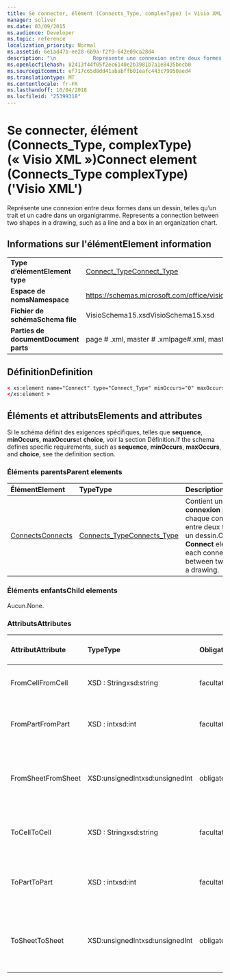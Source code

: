 ```yaml
---
title: Se connecter, élément (Connects_Type, complexType) (« Visio XML »)
manager: soliver
ms.date: 03/09/2015
ms.audience: Developer
ms.topic: reference
localization_priority: Normal
ms.assetid: 6e1ad47b-ee28-6b9a-f2f9-642e09ca28d4
description: "\n			Représente une connexion entre deux formes dans un dessin, telles qu’un trait et un cadre dans un organigramme.\n"
ms.openlocfilehash: 82413f44f05f2ec6140e2b3981b7a1e8435becb0
ms.sourcegitcommit: ef717c65d8dd41ababffb01eafc443c79950aed4
ms.translationtype: MT
ms.contentlocale: fr-FR
ms.lasthandoff: 10/04/2018
ms.locfileid: "25399318"
---
```

# <a name="connect-element-connectstype-complextype-visio-xml"></a><span data-ttu-id="c1879-103">Se connecter, élément (Connects_Type, complexType) (« Visio XML »)</span><span class="sxs-lookup"><span data-stu-id="c1879-103">Connect element (Connects_Type complexType) ('Visio XML')</span></span>

<span data-ttu-id="c1879-104">
			Représente une connexion entre deux formes dans un dessin, telles qu’un trait et un cadre dans un organigramme.
</span><span class="sxs-lookup"><span data-stu-id="c1879-104">Represents a connection between two shapes in a drawing, such as a line and a box in an organization chart.</span></span>
  
## <a name="element-information"></a><span data-ttu-id="c1879-105">Informations sur l'élément</span><span class="sxs-lookup"><span data-stu-id="c1879-105">Element information</span></span>

|||
|:-----|:-----|
|<span data-ttu-id="c1879-106">**Type d’élément**</span><span class="sxs-lookup"><span data-stu-id="c1879-106">**Element type**</span></span> <br/> |[<span data-ttu-id="c1879-107">Connect_Type</span><span class="sxs-lookup"><span data-stu-id="c1879-107">Connect_Type</span></span>](connect_type-complextypevisio-xml.md) <br/> |
|<span data-ttu-id="c1879-108">**Espace de noms**</span><span class="sxs-lookup"><span data-stu-id="c1879-108">**Namespace**</span></span> <br/> |https://schemas.microsoft.com/office/visio/2012/main  <br/> |
|<span data-ttu-id="c1879-109">**Fichier de schéma**</span><span class="sxs-lookup"><span data-stu-id="c1879-109">**Schema file**</span></span> <br/> |<span data-ttu-id="c1879-110">VisioSchema15.xsd</span><span class="sxs-lookup"><span data-stu-id="c1879-110">VisioSchema15.xsd</span></span>  <br/> |
|<span data-ttu-id="c1879-111">**Parties de document**</span><span class="sxs-lookup"><span data-stu-id="c1879-111">**Document parts**</span></span> <br/> |<span data-ttu-id="c1879-112">page # .xml, master # .xml</span><span class="sxs-lookup"><span data-stu-id="c1879-112">page#.xml, master#.xml</span></span>  <br/> |
   
## <a name="definition"></a><span data-ttu-id="c1879-113">Définition</span><span class="sxs-lookup"><span data-stu-id="c1879-113">Definition</span></span>

```XML
< xs:element name="Connect" type="Connect_Type" minOccurs="0" maxOccurs="unbounded" >
</xs:element >
```

## <a name="elements-and-attributes"></a><span data-ttu-id="c1879-114">Éléments et attributs</span><span class="sxs-lookup"><span data-stu-id="c1879-114">Elements and attributes</span></span>

<span data-ttu-id="c1879-115">Si le schéma définit des exigences spécifiques, telles que **sequence**, **minOccurs**, **maxOccurs**et **choice**, voir la section Définition.</span><span class="sxs-lookup"><span data-stu-id="c1879-115">If the schema defines specific requirements, such as **sequence**, **minOccurs**, **maxOccurs**, and **choice**, see the definition section.</span></span> 
  
### <a name="parent-elements"></a><span data-ttu-id="c1879-116">Éléments parents</span><span class="sxs-lookup"><span data-stu-id="c1879-116">Parent elements</span></span>

|<span data-ttu-id="c1879-117">**Élément**</span><span class="sxs-lookup"><span data-stu-id="c1879-117">**Element**</span></span>|<span data-ttu-id="c1879-118">**Type**</span><span class="sxs-lookup"><span data-stu-id="c1879-118">**Type**</span></span>|<span data-ttu-id="c1879-119">**Description**</span><span class="sxs-lookup"><span data-stu-id="c1879-119">**Description**</span></span>|
|:-----|:-----|:-----|
|[<span data-ttu-id="c1879-120">Connects</span><span class="sxs-lookup"><span data-stu-id="c1879-120">Connects</span></span>](connects-element-pagecontents_type-complextypevisio-xml.md) <br/> |[<span data-ttu-id="c1879-121">Connects_Type</span><span class="sxs-lookup"><span data-stu-id="c1879-121">Connects_Type</span></span>](connects_type-complextypevisio-xml.md) <br/> |<span data-ttu-id="c1879-122">Contient un élément de **connexion** pour chaque connexion entre deux formes dans un dessin.</span><span class="sxs-lookup"><span data-stu-id="c1879-122">Contains a **Connect** element for each connection between two shapes in a drawing.</span></span>  <br/> |
   
### <a name="child-elements"></a><span data-ttu-id="c1879-123">Éléments enfants</span><span class="sxs-lookup"><span data-stu-id="c1879-123">Child elements</span></span>

<span data-ttu-id="c1879-124">Aucun.</span><span class="sxs-lookup"><span data-stu-id="c1879-124">None.</span></span>
  
### <a name="attributes"></a><span data-ttu-id="c1879-125">Attributs</span><span class="sxs-lookup"><span data-stu-id="c1879-125">Attributes</span></span>

|<span data-ttu-id="c1879-126">**Attribut**</span><span class="sxs-lookup"><span data-stu-id="c1879-126">**Attribute**</span></span>|<span data-ttu-id="c1879-127">**Type**</span><span class="sxs-lookup"><span data-stu-id="c1879-127">**Type**</span></span>|<span data-ttu-id="c1879-128">**Obligatoire**</span><span class="sxs-lookup"><span data-stu-id="c1879-128">**Required**</span></span>|<span data-ttu-id="c1879-129">**Description**</span><span class="sxs-lookup"><span data-stu-id="c1879-129">**Description**</span></span>|<span data-ttu-id="c1879-130">**Valeurs possibles**</span><span class="sxs-lookup"><span data-stu-id="c1879-130">**Possible values**</span></span>|
|:-----|:-----|:-----|:-----|:-----|
|<span data-ttu-id="c1879-131">FromCell</span><span class="sxs-lookup"><span data-stu-id="c1879-131">FromCell</span></span>  <br/> |<span data-ttu-id="c1879-132">XSD : String</span><span class="sxs-lookup"><span data-stu-id="c1879-132">xsd:string</span></span>  <br/> |<span data-ttu-id="c1879-133">facultatif</span><span class="sxs-lookup"><span data-stu-id="c1879-133">optional</span></span>  <br/> |<span data-ttu-id="c1879-134">La cellule à l’origine une connexion.</span><span class="sxs-lookup"><span data-stu-id="c1879-134">The cell from which a connection originates.</span></span>  <br/> |<span data-ttu-id="c1879-135">Valeurs du type xsd : String.</span><span class="sxs-lookup"><span data-stu-id="c1879-135">Values of the xsd:string type.</span></span>  <br/> |
|<span data-ttu-id="c1879-136">FromPart</span><span class="sxs-lookup"><span data-stu-id="c1879-136">FromPart</span></span>  <br/> |<span data-ttu-id="c1879-137">XSD : int</span><span class="sxs-lookup"><span data-stu-id="c1879-137">xsd:int</span></span>  <br/> |<span data-ttu-id="c1879-138">facultatif</span><span class="sxs-lookup"><span data-stu-id="c1879-138">optional</span></span>  <br/> |<span data-ttu-id="c1879-139">La partie de la forme à partir de laquelle une connexion.</span><span class="sxs-lookup"><span data-stu-id="c1879-139">The part of a shape from which a connection originates.</span></span>  <br/> |<span data-ttu-id="c1879-140">Valeurs du type xsd : int.</span><span class="sxs-lookup"><span data-stu-id="c1879-140">Values of the xsd:int type.</span></span>  <br/> |
|<span data-ttu-id="c1879-141">FromSheet</span><span class="sxs-lookup"><span data-stu-id="c1879-141">FromSheet</span></span>  <br/> |<span data-ttu-id="c1879-142">XSD:unsignedInt</span><span class="sxs-lookup"><span data-stu-id="c1879-142">xsd:unsignedInt</span></span>  <br/> |<span data-ttu-id="c1879-143">obligatoire</span><span class="sxs-lookup"><span data-stu-id="c1879-143">required</span></span>  <br/> |<span data-ttu-id="c1879-144">L’ID de la forme à partir de laquelle une connexion ou proviennent.</span><span class="sxs-lookup"><span data-stu-id="c1879-144">The ID of the shape from which a connection or connections originate.</span></span>  <br/> |<span data-ttu-id="c1879-145">Valeurs du type xsd:unsignedInt.</span><span class="sxs-lookup"><span data-stu-id="c1879-145">Values of the xsd:unsignedInt type.</span></span>  <br/> |
|<span data-ttu-id="c1879-146">ToCell</span><span class="sxs-lookup"><span data-stu-id="c1879-146">ToCell</span></span>  <br/> |<span data-ttu-id="c1879-147">XSD : String</span><span class="sxs-lookup"><span data-stu-id="c1879-147">xsd:string</span></span>  <br/> |<span data-ttu-id="c1879-148">facultatif</span><span class="sxs-lookup"><span data-stu-id="c1879-148">optional</span></span>  <br/> |<span data-ttu-id="c1879-149">La cellule avec laquelle une connexion est établie.</span><span class="sxs-lookup"><span data-stu-id="c1879-149">The cell to which a connection is made.</span></span>  <br/> |<span data-ttu-id="c1879-150">Valeurs du type xsd : String.</span><span class="sxs-lookup"><span data-stu-id="c1879-150">Values of the xsd:string type.</span></span>  <br/> |
|<span data-ttu-id="c1879-151">ToPart</span><span class="sxs-lookup"><span data-stu-id="c1879-151">ToPart</span></span>  <br/> |<span data-ttu-id="c1879-152">XSD : int</span><span class="sxs-lookup"><span data-stu-id="c1879-152">xsd:int</span></span>  <br/> |<span data-ttu-id="c1879-153">facultatif</span><span class="sxs-lookup"><span data-stu-id="c1879-153">optional</span></span>  <br/> |<span data-ttu-id="c1879-154">La partie de la forme avec laquelle une connexion est établie.</span><span class="sxs-lookup"><span data-stu-id="c1879-154">The part of a shape to which a connection is made.</span></span>  <br/> |<span data-ttu-id="c1879-155">Valeurs du type xsd : int.</span><span class="sxs-lookup"><span data-stu-id="c1879-155">Values of the xsd:Int type.</span></span>  <br/> |
|<span data-ttu-id="c1879-156">ToSheet</span><span class="sxs-lookup"><span data-stu-id="c1879-156">ToSheet</span></span>  <br/> |<span data-ttu-id="c1879-157">XSD:unsignedInt</span><span class="sxs-lookup"><span data-stu-id="c1879-157">xsd:unsignedInt</span></span>  <br/> |<span data-ttu-id="c1879-158">obligatoire</span><span class="sxs-lookup"><span data-stu-id="c1879-158">required</span></span>  <br/> |<span data-ttu-id="c1879-159">L’ID de la forme à laquelle une ou plusieurs connexions sont effectuées.</span><span class="sxs-lookup"><span data-stu-id="c1879-159">The ID of the shape to which one or more connections are made.</span></span>  <br/> |<span data-ttu-id="c1879-160">Valeurs du type xsd:unsignedInt.</span><span class="sxs-lookup"><span data-stu-id="c1879-160">Values of the xsd:unsignedInt type.</span></span>  <br/> |
   

